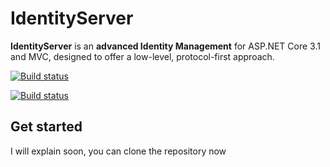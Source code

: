 # IdentityServer


**IdentityServer** is an **advanced Identity Management** for ASP.NET Core 3.1 and MVC, designed to offer a low-level, protocol-first approach.

[![Build status](https://ci.appveyor.com/api/projects/status/tyenw4ffs00j4sav/branch/dev?svg=true)](https://ci.appveyor.com/project/mohsenTalal/IdentityServer/branch/master)

[![Build status](https://api.travis-ci.org/mohsenTalal/IdentityServer.svg?branch=master)](https://travis-ci.org/mohsenTalal/IdentityServer)


## Get started
I will explain soon, you can clone the repository now 
